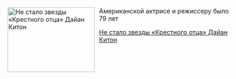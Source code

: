 <!--2025-10-12 11:45:42-->
<div class="yb">
  <div class="rss kino_kino"><a href="https://www.kino-teatr.ru/kino/news/y2025/10-12/39282/" title="Не стало звезды «Крестного отца» Дайан Китон"><img src="https://www.kino-teatr.ru/news/2/8/39282/poster.jpg" width="196" height="147" align="left" hspace="5" style="margin: 0px 10px 0px 5px" alt="Не стало звезды «Крестного отца» Дайан Китон"/></a>Американской актрисе и режиссеру было 79 лет <p class="titl"><a href="https://www.kino-teatr.ru/kino/news/y2025/10-12/39282/">Не стало звезды «Крестного отца» Дайан Китон</a></p></div>
</div>
